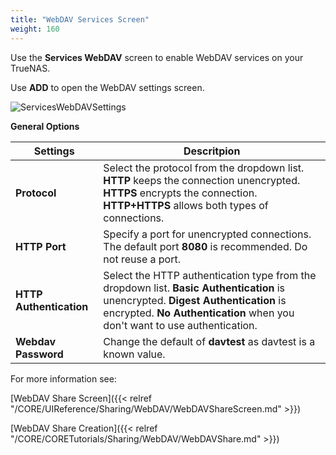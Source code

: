 ```yaml
---
title: "WebDAV Services Screen"
weight: 160
---
```


Use the **Services WebDAV** screen to enable WebDAV services on your TrueNAS.

Use **ADD** to open the WebDAV settings screen.

![ServicesWebDAVSettings](/images/CORE/13.0/ServicesWebDAVSettings.png "Services WebDAV Settings Screen")

**General Options**

| Settings | Descritpion |
|----------|-------------|
| **Protocol** | Select the protocol from the dropdown list. **HTTP** keeps the connection unencrypted. **HTTPS** encrypts the connection. **HTTP+HTTPS** allows both types of connections. |
| **HTTP Port** | Specify a port for unencrypted connections. The default port **8080** is recommended. Do not reuse a port. |
| **HTTP Authentication** | Select the HTTP authentication type from the dropdown list. **Basic Authentication** is unencrypted. **Digest Authentication** is encrypted. **No Authentication** when you don't want to use authentication. |
| **Webdav Password** | Change the default of **davtest** as davtest is a known value. |

For more information see:

[WebDAV Share Screen]({{< relref "/CORE/UIReference/Sharing/WebDAV/WebDAVShareScreen.md" >}})

[WebDAV Share Creation]({{< relref "/CORE/CORETutorials/Sharing/WebDAV/WebDAVShare.md" >}})